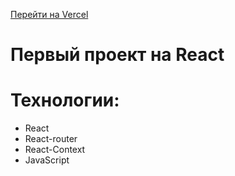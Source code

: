 [Перейти на Vercel](https://kinopoisk-tan.vercel.app/)
# Первый проект на React
# Технологии:
+ React
+ React-router
+ React-Context
+ JavaScript


